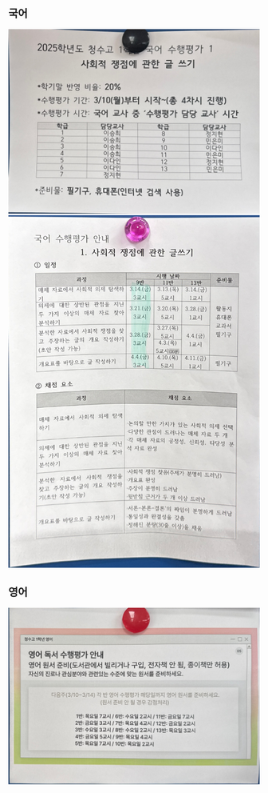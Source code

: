 ## 국어

<img src="/pdf/2025/2.jpg"/>

<img src="/pdf/2025/3.png"/>

## 영어

<img src="/pdf/2025/1.jpg"/>